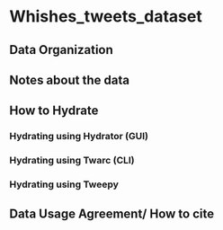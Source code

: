# Whishes_tweets_dataset

## Data Organization

## Notes about the data

## How to Hydrate

### Hydrating using Hydrator (GUI)

### Hydrating using Twarc (CLI)

### Hydrating using Tweepy

## Data Usage Agreement/ How to cite
